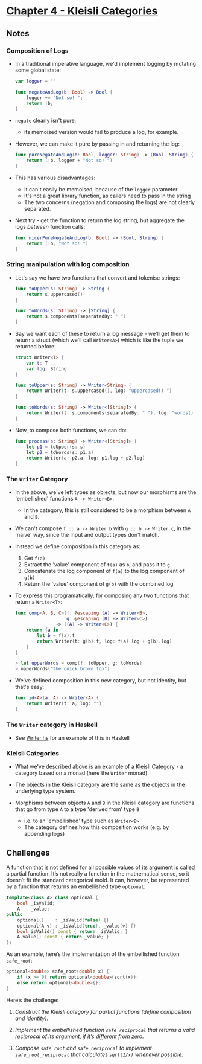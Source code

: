 # [Chapter 4 - Kleisli Categories](https://bartoszmilewski.com/2014/12/23/kleisli-categories)

## Notes

### Composition of Logs

- In a traditional imperative language, we'd implement logging by mutating some
  global state:
    ```swift
    var logger = ""

    func negateAndLog(b: Bool) -> Bool {
        logger += "Not so! ";
        return !b;
    }
    ```

- `negate` clearly isn't pure:
    - its memoised version would fail to produce a log, for example.

- However, we can make it pure by passing in and returning the log:
    ```swift
    func pureNegateAndLog(b: Bool, logger: String) -> (Bool, String) {
        return (!b, logger + "Not so! ")
    }
    ```

- This has various disadvantages:
    - It can't easily be memoised, because of the `logger` parameter
    - It's not a great library function, as callers need to pass in the string
    - The two concerns (negation and composing the logs) are not clearly
      separated.

- Next try - get the function to return the log string, but aggregate the logs
  _between_ function calls:
    ```swift
    func nicerPureNegateAndLog(b: Bool) -> (Bool, String) {
        return (!b, "Not so! ")
    }
    ```


### String manipulation with log composition

- Let's say we have two functions that convert and tokenise strings:
    ```swift
    func toUpper(s: String) -> String {
        return s.uppercased()
    }

    func toWords(s: String) -> [String] {
        return s.components(separatedBy: " ")
    }
    ```

- Say we want each of these to return a log message - we'll get them to return a
  struct (which we'll call `Writer<A>`) which is like the tuple we returned
  before:
    ```swift
    struct Writer<T> {
        var t: T
        var log: String
    }

    func toUpper(s: String) -> Writer<String> {
        return Writer(t: s.uppercased(), log: "uppercased() ")
    }

    func toWords(s: String) -> Writer<[String]> {
        return Writer(t: s.components(separatedBy: " "), log: "words() ")
    }
    ```

- Now, to compose both functions, we can do:
    ```swift
    func process(s: String) -> Writer<[String]> {
        let p1 = toUpper(s: s)
        let p2 = toWords(s: p1.a)
        return Writer(a: p2.a, log: p1.log + p2.log)
    }
    ```


### The `Writer` Category

- In the above, we've left types as objects, but now our morphisms are the
  'embellished' functions `A -> Writer<B>`:
    - In the category, this is still considered to be a morphism between `A` and
      `B`.

- We can't compose `f :: a -> Writer b` with `g :: b -> Writer c`, in the
  'naive' way, since the input and output types don't match.

- Instead we define composition in this category as:
    1. Get `f(a)`
    2. Extract the 'value' component of `f(a)` as `b`, and pass it to `g`
    3. Concatenate the log component of `f(a)` to the log component of `g(b)`
    4. Return the 'value' component of `g(b)` with the combined log

- To express this programatically, for composing any two functions that return a
  `Writer<T>`:
    ```swift
    func comp<A, B, C>(f: @escaping (A) -> Writer<B>,
                       g: @escaping (B) -> Writer<C>)
                   -> ((A) -> Writer<C>) {
        return {a in
            let b = f(a).t
            return Writer(t: g(b).t, log: f(a).log + g(b).log)
        }
    }

    > let upperWords = comp(f: toUpper, g: toWords)
    > upperWords("the quick brown fox")
    ```

- We've defined composition in this new category, but not identity, but that's
  easy:
    ```swift
    func id<A>(a: A) -> Writer<A> {
        return Writer(t: a, log: "")
    }
    ```


### The `Writer` category in Haskell

- See [Writer.hs](Writer.hs) for an example of this in Haskell


### Kleisli Categories

- What we've described above is an example of a [Kleisli Category](https://en.wikipedia.org/wiki/Kleisli_category) - a category based on a monad (here the `Writer` monad).

- The objects in the Kleisli category are the same as the objects in the underlying type system.

- Morphisms between objects `A` and `B` in the Kleisli category are functions that go from type `A` to a type 'derived from' type `B`
    - i.e. to an 'embellished' type such as `Writer<B>`
    - The category defines how this composition works (e.g. by appending logs)



## Challenges

A function that is not defined for all possible values of its argument is
called a partial function. It’s not really a function in the mathematical
sense, so it doesn’t fit the standard categorical mold. It can, however, be
represented by a function that returns an embellished type `optional`:

```cpp
template<class A> class optional {
    bool _isValid;
    A    _value;
public:
    optional()    : _isValid(false) {}
    optional(A v) : _isValid(true), _value(v) {}
    bool isValid() const { return _isValid; }
    A value() const { return _value; }
};
```

As an example, here’s the implementation of the embellished function `safe_root`:

```cpp
optional<double> safe_root(double x) {
    if (x >= 0) return optional<double>{sqrt(x)};
    else return optional<double>{};
}
```

Here’s the challenge:

1. _Construct the Kleisli category for partial functions (define composition and identity)._

2. _Implement the embellished function `safe_reciprocal` that returns a valid reciprocal of its argument, if it’s different from zero._

3. _Compose `safe_root` and `safe_reciprocal` to implement `safe_root_reciprocal` that calculates `sqrt(1/x)` whenever possible._

